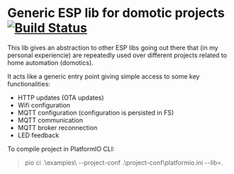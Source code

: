 # Generic ESP lib for domotic projects [![Build Status](https://travis-ci.org/emylyano3/esp-domotic.svg?branch=master)](https://travis-ci.org/emylyano3/esp-domotic)

This lib gives an abstraction to other ESP libs going out there that (in my personal experiencie) are repeatedly used over different projects related to home automation (domotics).

It acts like a generic entry point giving simple access to some key functionalities:
- HTTP updates (OTA updates)
- Wifi configuration
- MQTT configuration (configuration is persisted in FS)
- MQTT communication
- MQTT broker reconnection
- LED feedback

To compile project in PlatformIO CLI:

> pio ci .\examples\ --project-conf .\project-conf\platformio.ini --lib=.
